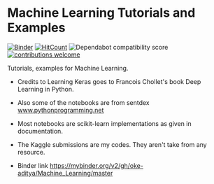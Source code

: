 # Machine Learning Tutorials and Examples

[![Binder](https://mybinder.org/badge_logo.svg)](https://mybinder.org/v2/gh/oke-aditya/Machine_Learning/master)
[![HitCount](http://hits.dwyl.io/oke-aditya/Machine_Learning.svg)](http://hits.dwyl.io/oke-aditya/Machine_Learning)
![Dependabot compatibility score](https://dependabot-badges.githubapp.com/badges/compatibility_score?dependency-name=tensorflow&package-manager=pip&previous-version=2.0.0&new-version=2.1.0)
[![contributions welcome](https://img.shields.io/badge/contributions-welcome-brightgreen.svg?style=flat)](https://github.com/oke-aditya/Machine_Learning/pulls)


Tutorials, examples for Machine Learning.
- Credits to Learning Keras goes to Francois Chollet's book Deep Learning in Python.
- Also some of the notebooks are from sentdex www.pythonprogramming.net
- Most notebooks are scikit-learn implementations as given in documentation.
- The Kaggle submissions are my codes. They aren't take from any resource. 


- Binder link https://mybinder.org/v2/gh/oke-aditya/Machine_Learning/master
